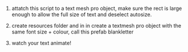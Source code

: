 1) attatch this script to a text mesh pro object, make sure the rect is large enough to allow the full size of text and deselect autosize.

2) create resources folder and in in create a textmesh pro object with the same font size + colour, call this prefab blankletter

3) watch your text animate!
